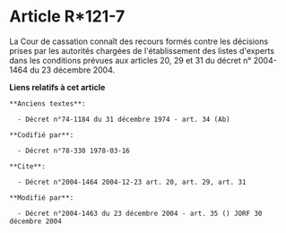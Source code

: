 # Article R*121-7

La Cour de cassation connaît des recours formés contre les décisions prises par les autorités chargées de l'établissement des
listes d'experts dans les conditions prévues aux articles 20, 29 et 31 du décret n° 2004-1464 du 23 décembre 2004.

**Liens relatifs à cet article**

	**Anciens textes**:

	  - Décret n°74-1184 du 31 décembre 1974 - art. 34 (Ab)

	**Codifié par**:

	  - Décret n°78-330 1978-03-16

	**Cite**:

	  - Décret n°2004-1464 2004-12-23 art. 20, art. 29, art. 31

	**Modifié par**:

	  - Décret n°2004-1463 du 23 décembre 2004 - art. 35 () JORF 30 décembre 2004
